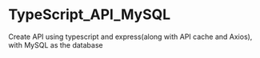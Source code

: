 # TypeScript_API_MySQL

Create API using typescript and express(along with API cache and Axios), with MySQL as the database 


